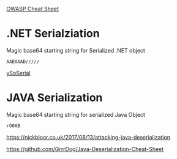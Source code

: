 [OWASP Cheat Sheet](https://github.com/OWASP/CheatSheetSeries/blob/master/cheatsheets/Deserialization_Cheat_Sheet.md)

# .NET Serialziation

Magic base64 starting string for Serialized .NET object 
```
AAEAAAD/////
```

[ySoSerial](https://github.com/pwntester/ysoserial.net)


# JAVA Serialization

Magic base64 starting string for serialized Java Object 

```
rO0AB
```

https://nickbloor.co.uk/2017/08/13/attacking-java-deserialization

https://github.com/GrrrDog/Java-Deserialization-Cheat-Sheet

